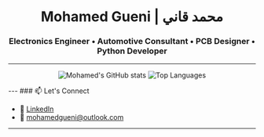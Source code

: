 <h1 align="center">Mohamed Gueni | محمد قاني</h1>
<h3 align="center">Electronics Engineer • Automotive Consultant • PCB Designer • Python Developer</h3>

---
<p align="center">
  <img src="https://github-readme-stats.vercel.app/api?username=gueni&show_icons=true&theme=Material" alt="Mohamed's GitHub stats" />
  <img src="https://github-readme-stats.vercel.app/api/top-langs/?username=gueni&layout=compact&theme=Material" alt="Top Languages" />
</p>
---
### 📫 Let's Connect

- 💼 [LinkedIn](https://www.linkedin.com/in/mgueni/)
- 📧 mohamedgueni@outlook.com

---
